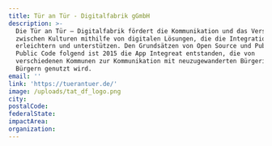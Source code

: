 ```yaml
---
title: Tür an Tür - Digitalfabrik gGmbH
description: >-
  Die Tür an Tür – Digitalfabrik fördert die Kommunikation und das Verständnis
  zwischen Kulturen mithilfe von digitalen Lösungen, die die Integration vor Ort
  erleichtern und unterstützen. Den Grundsätzen von Open Source und Public Money
  Public Code folgend ist 2015 die App Integreat entstanden, die von
  verschiedenen Kommunen zur Kommunikation mit neuzugewanderten Bürgerinnen und
  Bürgern genutzt wird.
email: ''
link: 'https://tuerantuer.de/'
image: /uploads/tat_df_logo.png
city:
postalCode:
federalState:
impactArea:
organization:
---
```


